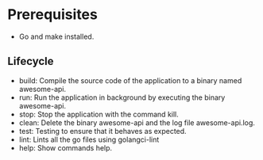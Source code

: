 # Prerequisites
* Go and make installed.

## Lifecycle
* build:  Compile the source code of the application to a binary named awesome-api.
* run:  Run the application in background by executing the binary awesome-api.
* stop:  Stop the application with the command kill.
* clean:  Delete the binary awesome-api and the log file awesome-api.log.
* test:  Testing to ensure that it behaves as expected.
* lint: Lints all the go files using golangci-lint
* help:  Show commands help.
